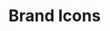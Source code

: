 ---
codehost: https://github.com/rdimascio/icons
logohandle: brandicons
sort: brandicons
title: Brand Icons
website: https://brandicons.org/
---